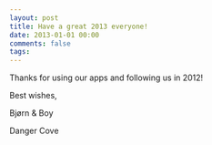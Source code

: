 ```yaml
---
layout: post
title: Have a great 2013 everyone!
date: 2013-01-01 00:00
comments: false
tags: 
---
```


Thanks for using our apps and following us in 2012!

Best wishes,

Bjørn & Boy

Danger Cove
